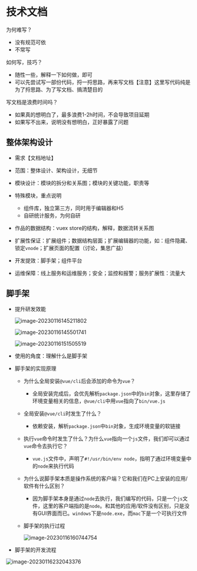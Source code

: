 # 技术文档

为何难写？

- 没有规范可依
- 不常写

如何写，技巧？

- 随性一些，解释一下如何做，即可
- 可以先尝试写一部份代码，捋一捋思路，再来写文档【注意】这里写代码纯是为了捋思路、为了写文档、搞清楚目的

写文档是浪费时间吗？

- 如果真的想明白了，最多浪费1-2h时间，不会导致项目延期
- 如果写不出来，说明没有想明白，正好暴露了问题

## 整体架构设计

- 需求【文档地址】
- 范围：整体设计、架构设计，无细节
- 模块设计：模块的拆分和关系图；模块的关键功能，职责等
- 特殊模块，重点说明
  - 组件库，独立第三方，同时用于编辑器和H5
  - 自研统计服务，为何自研

- 作品的数据结构：vuex store的结构，解释，数据流转关系图
- 扩展性保证：扩展组件；数据结构层面；扩展编辑器的功能，如：组件隐藏、锁定`vnode`；扩展页面的配置（讨论，集思广益）
- 开发提效：脚手架；组件平台
- 运维保障：线上服务和运维服务；安全；监控和报警；服务扩展性：流量大

## 脚手架

- 提升研发效能

  ![image-20230116145211802](/Users/vunboyao/Desktop/GitHub/readBook/docs/%E5%A6%82%E4%BD%95%E8%AE%BE%E8%AE%A1%E6%96%87%E6%A1%A3.assets/image-20230116145211802.png)

  ![image-20230116145501741](/Users/vunboyao/Desktop/GitHub/readBook/docs/%E5%A6%82%E4%BD%95%E8%AE%BE%E8%AE%A1%E6%96%87%E6%A1%A3.assets/image-20230116145501741-3852106.png)

  ![image-20230116151505519](/Users/vunboyao/Desktop/GitHub/readBook/docs/%E5%A6%82%E4%BD%95%E8%AE%BE%E8%AE%A1%E6%96%87%E6%A1%A3.assets/image-20230116151505519-3853307.png)

- 使用的角度：理解什么是脚手架

- 脚手架的实现原理

  - 为什么全局安装`@vue/cli`后会添加的命令为`vue`？
    - 全局安装完成后，会优先解析`package.json`中的`bin`对象，这里存储了环境变量相关的信息，`@vue/cli`中用`vue`指向了`bin/vue.js`

  - 全局安装`@vue/cli`时发生了什么？
    - 依赖安装，解析`package.json`中`bin`对象，生成环境变量的软链接
  - 执行`vue`命令时发生了什么？为什么`vue`指向一个`js`文件，我们却可以通过`vue`命令去执行它？
    - `vue.js`文件中，声明了`#!/usr/bin/env node`，指明了通过环境变量中的`node`来执行代码
  - 为什么说脚手架本质是操作系统的客户端？它和我们在PC上安装的应用/软件有什么区别？
    - 因为脚手架本身是通过`node`去执行，我们编写的代码，只是一个`js`文件，这里的客户端指的是`node`。和其他的应用/软件没有区别，只是没有GUI界面而已。`windows`下是`node.exe`，而`mac`下是一个可执行文件

  - 脚手架的执行过程

    ![image-20230116160744754](/Users/vunboyao/Desktop/GitHub/readBook/docs/%E5%A6%82%E4%BD%95%E8%AE%BE%E8%AE%A1%E6%96%87%E6%A1%A3.assets/image-20230116160744754-3856465.png)

- 脚手架的开发流程

![image-20230116232043376](/Users/vunboyao/Desktop/GitHub/readBook/docs/%E5%A6%82%E4%BD%95%E8%AE%BE%E8%AE%A1%E6%96%87%E6%A1%A3.assets/image-20230116232043376-3882444.png)
